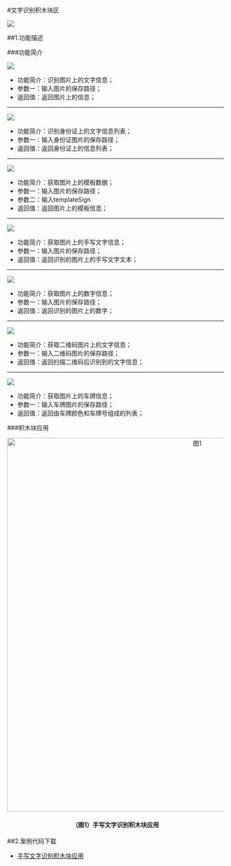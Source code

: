 #文字识别积木块区

![](/media/wenzishibie01.png)


##1.功能描述

###功能简介

![](/media/wenzishibie03.png)
* 功能简介：识别图片上的文字信息；
* 参数一：输入图片的保存路径；
* 返回值：返回图片上的信息；
***
![](/media/wenzishibie02.png)
* 功能简介：识别身份证上的文字信息列表；
* 参数一：输入身份证图片的保存路径；
* 返回值：返回身份证上的信息列表；
***
![](/media/wenzishibie04.png)
* 功能简介：获取图片上的模板数据；
* 参数一：输入图片的保存路径；
* 参数二：输入templateSign
* 返回值：返回图片上的模板信息；
***
![](/media/wenzishibie05.png)
* 功能简介：获取图片上的手写文字信息；
* 参数一：输入图片的保存路径；
* 返回值：返回识别的图片上的手写文字文本；
***
![](/media/wenzishibie06.png)
* 功能简介：获取图片上的数字信息；
* 参数一：输入图片的保存路径；
* 返回值：返回识别的图片上的数字；
***
![](/media/wenzishibie07.png)
* 功能简介：获取二维码图片上的文字信息；
* 参数一：输入二维码图片的保存路径；
* 返回值：返回扫描二维码后识别到的文字信息；
***
![](/media/wenzishibie08.png)
* 功能简介：获取图片上的车牌信息；
* 参数一：输入车牌图片的保存路径；
* 返回值：返回由车牌颜色和车牌号组成的列表；



###积木块应用
<div align="center">
    <img src="/media/wenzishibie09.png" alt="图1" width="868">
    <h4>（图1）手写文字识别积木块应用</h4>
</div>  


##2.案例代码下载
* <a href="../download/积木块说明案例源代码/wenzishibieanli1.txt" download="" target="_blank">手写文字识别积木块应用</a>
